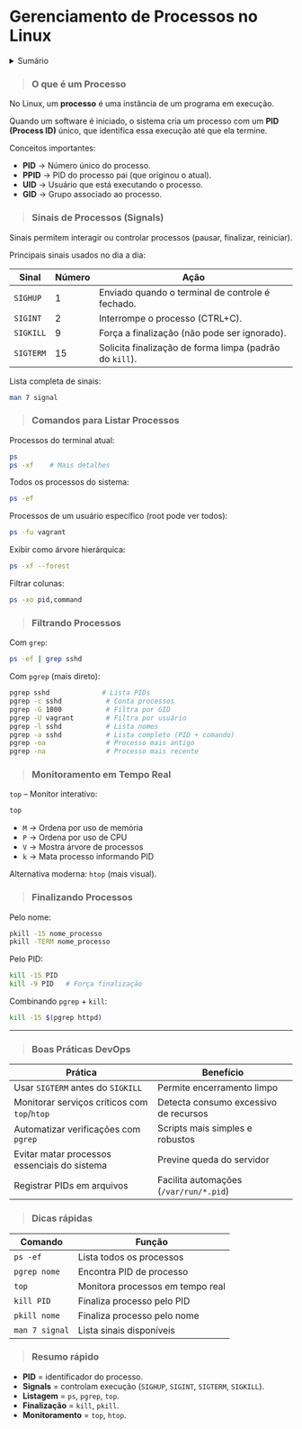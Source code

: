 # Gerenciamento de Processos no Linux

<details>
<summary class="summary">Sumário</summary>

- [O que é um Processo](#o-que-é-um-processo)
- [Sinais de Processos (Signals)](#sinais-de-processos-signals)
- [Comandos para Listar Processos](#comandos-para-listar-processos)
- [Filtrando Processos](#filtrando-processos)
- [Monitoramento em Tempo Real](#monitoramento-em-tempo-real)
- [Finalizando Processos](#finalizando-processos)
- [Boas Práticas DevOps](#boas-práticas-devops)
- [Dicas rápidas](#dicas-rápidas)
- [Resumo rápido](#resumo-rápido)
</details>

> ### O que é um Processo

No Linux, um **processo** é uma instância de um programa em execução.

Quando um software é iniciado, o sistema cria um processo com um **PID (Process ID)** único, que identifica essa execução até que ela termine.

Conceitos importantes:

- **PID** → Número único do processo.
- **PPID** → PID do processo pai (que originou o atual).
- **UID** → Usuário que está executando o processo.
- **GID** → Grupo associado ao processo.

> ### Sinais de Processos (Signals)

Sinais permitem interagir ou controlar processos (pausar, finalizar, reiniciar).

Principais sinais usados no dia a dia:

| Sinal | Número | Ação |
| --- | --- | --- |
| `SIGHUP` | 1 | Enviado quando o terminal de controle é fechado. |
| `SIGINT` | 2 | Interrompe o processo (CTRL+C). |
| `SIGKILL` | 9 | Força a finalização (não pode ser ignorado). |
| `SIGTERM` | 15 | Solicita finalização de forma limpa (padrão do `kill`). |

Lista completa de sinais:

```bash
man 7 signal
```

> ### Comandos para Listar Processos

Processos do terminal atual:

```bash
ps
ps -xf    # Mais detalhes
```

Todos os processos do sistema:

```bash
ps -ef
```

Processos de um usuário específico (root pode ver todos):

```bash
ps -fu vagrant
```

Exibir como árvore hierárquica:

```bash
ps -xf --forest
```

Filtrar colunas:

```bash
ps -xo pid,command
```

> ### Filtrando Processos

Com `grep`:

```bash
ps -ef | grep sshd
```

Com `pgrep` (mais direto):

```bash
pgrep sshd             # Lista PIDs
pgrep -c sshd           # Conta processos
pgrep -G 1000           # Filtra por GID
pgrep -U vagrant        # Filtra por usuário
pgrep -l sshd           # Lista nomes
pgrep -a sshd           # Lista completo (PID + comando)
pgrep -oa               # Processo mais antigo
pgrep -na               # Processo mais recente
```

> ### Monitoramento em Tempo Real

`top` – Monitor interativo:

```bash
top
```

- `M` → Ordena por uso de memória
- `P` → Ordena por uso de CPU
- `V` → Mostra árvore de processos
- `k` → Mata processo informando PID

Alternativa moderna: `htop` (mais visual).

> ### Finalizando Processos

Pelo nome:

```bash
pkill -15 nome_processo
pkill -TERM nome_processo
```

Pelo PID:

```bash
kill -15 PID
kill -9 PID   # Força finalização
```

Combinando `pgrep` + `kill`:

```bash
kill -15 $(pgrep httpd)
```

---

> ### Boas Práticas DevOps

| Prática | Benefício |
| --- | --- |
| Usar `SIGTERM` antes do `SIGKILL` | Permite encerramento limpo |
| Monitorar serviços críticos com `top`/`htop` | Detecta consumo excessivo de recursos |
| Automatizar verificações com `pgrep` | Scripts mais simples e robustos |
| Evitar matar processos essenciais do sistema | Previne queda do servidor |
| Registrar PIDs em arquivos | Facilita automações (`/var/run/*.pid`) |

> ### Dicas rápidas

| Comando | Função |
| --- | --- |
| `ps -ef` | Lista todos os processos |
| `pgrep nome` | Encontra PID de processo |
| `top` | Monitora processos em tempo real |
| `kill PID` | Finaliza processo pelo PID |
| `pkill nome` | Finaliza processo pelo nome |
| `man 7 signal` | Lista sinais disponíveis |

> ### Resumo rápido

- **PID** = identificador do processo.
- **Signals** = controlam execução (`SIGHUP`, `SIGINT`, `SIGTERM`, `SIGKILL`).
- **Listagem** = `ps`, `pgrep`, `top`.
- **Finalização** = `kill`, `pkill`.
- **Monitoramento** = `top`, `htop`.